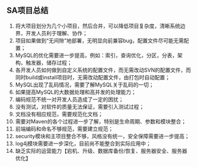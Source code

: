 ## SA项目总结

1. 将大项目划分为几个小项目，然后合并，可以降低项目复杂度，清晰系统边界，开发人员利于理解、协作；
2. 项目如果做到“无间隙”地部署，无明显向前兼容bug，配置文件尽可能无需配置；
3. MySQL的优化需要进一步提高，例如：索引，查询优化，分区，分表，架构，触发器，储存过程；
4. 各开发人员如何做到自定义系统的配置文件，而无需改动SVN的配置文件，而同时build或install项目时，无需改动配置文件，由打包时自动配置；
5. MySQL出现了乱码情况，需要了解MySQL关于乱码的一切；
6. 如果提高MySQL的大数据处理和高并发的处理能力；
7. 编码规范不统一对开发人员造成了一定的困扰；
8. 没有测试，对软件的质量无法保证，需要引入测试过程；
9. 文档没有相应规范，需要规范化文档；
10. 需要对Maven的各个过程进一步了解，特别是生命周期、参数和模块整合；
11. 前端编码和命名不够规范，需要建立规范；
12. security模块和主项目整合不够，风格没有统一，安全保障需要进一步提高；
13. log4j模块需要进一步深化，目前尚不能整合到实际应用中；
14. 缺乏实际的运营能力【宕机、升级、数据库备份/恢复、服务器安全、服务器优化】
